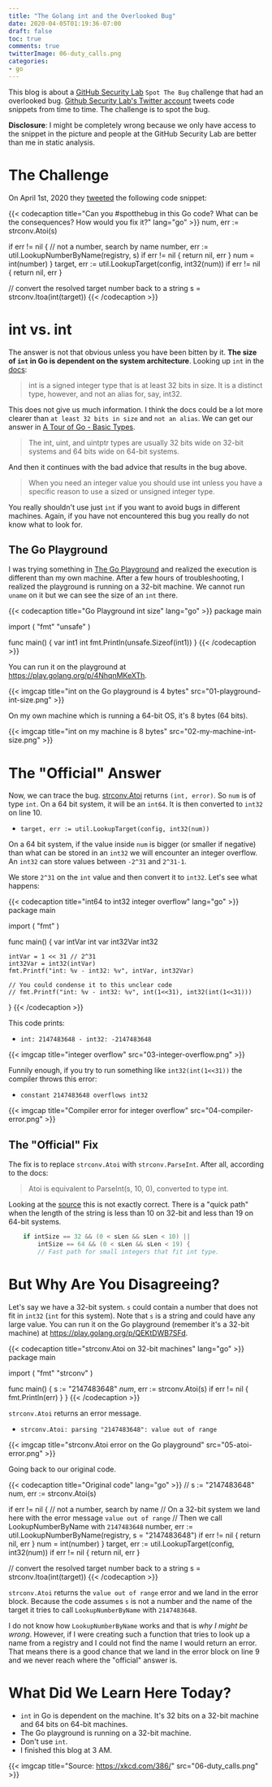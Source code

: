 ```yaml
---
title: "The Golang int and the Overlooked Bug"
date: 2020-04-05T01:19:36-07:00
draft: false
toc: true
comments: true
twitterImage: 06-duty_calls.png
categories:
- go
---
```


This blog is about a [GitHub Security Lab][ghseclab-web] `Spot The Bug`
challenge that had an overlooked bug. [Github Security Lab's Twitter account][ghseclab-twitter]
tweets code snippets from time to time. The challenge is to spot the bug.

**Disclosure**: I might be completely wrong because we only have access to the
snippet in the picture and people at the GitHub Security Lab are better than me
in static analysis.

[ghseclab-web]: https://securitylab.github.com/
[ghseclab-twitter]: https://twitter.com/GHSecurityLab

<!--more-->

# The Challenge
On April 1st, 2020 they [tweeted][bug-tweet] the following code snippet:

{{< codecaption title="Can you #spotthebug in this Go code? What can be the consequences? How would you fix it?" lang="go" >}}
num, err := strconv.Atoi(s)

if err != nil { // not a number, search by name
    number, err := util.LookupNumberByName(registry, s)
    if err != nil {
        return nil, err
    }
    num = int(number)
}
target, err := util.LookupTarget(config, int32(num))
if err != nil {
    return nil, err
}

// convert the resolved target number back to a string
s = strconv.Itoa(int(target))
{{< /codecaption >}}

# int vs. int
The answer is not that obvious unless you have been bitten by it.
**The size of `int` in Go is dependent on the system architecture**. Looking up
`int` in the [docs][int-doc]:

> int is a signed integer type that is at least 32 bits in size. It is a
> distinct type, however, and not an alias for, say, int32.

This does not give us much information. I think the docs could be a lot more
clearer than `at least 32 bits in size` and `not an alias`. We can get our
answer in [A Tour of Go - Basic Types][tour-of-go-11].

> The int, uint, and uintptr types are usually 32 bits wide on 32-bit systems
> and 64 bits wide on 64-bit systems.

And then it continues with the bad advice that results in the bug above.

> When you need an integer value you should use int unless you have a specific
> reason to use a sized or unsigned integer type.

You really shouldn't use just `int` if you want to avoid bugs in different
machines. Again, if you have not encountered this bug you really do not know
what to look for.

## The Go Playground
I was trying something in [The Go Playground][go-playground] and realized the
execution is different than my own machine. After a few hours of
troubleshooting, I realized the playground is running on a 32-bit machine. We
cannot run `uname` on it but we can see the size of an `int` there.

{{< codecaption title="Go Playground int size" lang="go" >}}
package main

import (
	"fmt"
	"unsafe"
)

func main() {
	var int1 int
	fmt.Println(unsafe.Sizeof(int1))
}
{{< /codecaption >}}

You can run it on the playground at https://play.golang.org/p/4NhqnMKeXTh.

{{< imgcap title="int on the Go playground is 4 bytes" src="01-playground-int-size.png" >}}

On my own machine which is running a 64-bit OS, it's 8 bytes (64 bits).

{{< imgcap title="int on my machine is 8 bytes" src="02-my-machine-int-size.png" >}}

# The "Official" Answer
Now, we can trace the bug. [strconv.Atoi][strconv.atoi] returns `(int, error)`.
So `num` is of type `int`. On a 64 bit system, it will be an `int64`. It is then
converted to `int32` on line 10.

* `target, err := util.LookupTarget(config, int32(num))`

On a 64 bit system, if the value inside `num` is bigger (or smaller if negative)
than what can be stored in an `int32` we will encounter an integer overflow. An
`int32` can store values between `-2^31` and `2^31-1`.

We store `2^31` on the `int` value and then convert it to `int32`. Let's see
what happens:

{{< codecaption title="int64 to int32 integer overflow" lang="go" >}}
package main

import (
	"fmt"
)

func main() {
	var intVar int
	var int32Var int32

	intVar = 1 << 31 // 2^31
	int32Var = int32(intVar)
	fmt.Printf("int: %v - int32: %v", intVar, int32Var)

    // You could condense it to this unclear code
	// fmt.Printf("int: %v - int32: %v", int(1<<31), int32(int(1<<31)))
}
{{< /codecaption >}}

This code prints:

* `int: 2147483648 - int32: -2147483648`

{{< imgcap title="integer overflow" src="03-integer-overflow.png" >}}

Funnily enough, if you try to run something like `int32(int(1<<31))` the compiler
throws this error:

* `constant 2147483648 overflows int32`

{{< imgcap title="Compiler error for integer overflow" src="04-compiler-error.png" >}}

## The "Official" Fix
The fix is to replace `strconv.Atoi` with `strconv.ParseInt`. After all,
according to the docs:

> Atoi is equivalent to ParseInt(s, 10, 0), converted to type int.

Looking at the [source][atoi-source] this is not exactly correct. There is a
"quick path" when the length of the string is less than 10 on 32-bit and less
than 19 on 64-bit systems.

```go
	if intSize == 32 && (0 < sLen && sLen < 10) ||
		intSize == 64 && (0 < sLen && sLen < 19) {
        // Fast path for small integers that fit int type.
```

# But Why Are You Disagreeing?
Let's say we have a 32-bit system. `s` could contain a number that does not fit
in `int32` (`int` for this system). Note that `s` is a string and could have any
large value. You can run it on the Go playground (remember it's a 32-bit
machine) at https://play.golang.org/p/QEKtDWB7SFd.

{{< codecaption title="strconv.Atoi on 32-bit machines" lang="go" >}}
package main

import (
	"fmt"
	"strconv"
)

func main() {
	s := "2147483648"
	_num_, err := strconv.Atoi(s)
	if err != nil {
		fmt.Println(err)
	}
}
{{< /codecaption >}}

`strconv.Atoi` returns an error message.

* `strconv.Atoi: parsing "2147483648": value out of range`

{{< imgcap title="strconv.Atoi error on the Go playground" src="05-atoi-error.png" >}}

Going back to our original code.

{{< codecaption title="Original code" lang="go" >}}
// s := "2147483648"
num, err := strconv.Atoi(s)

if err != nil { // not a number, search by name
    // On a 32-bit system we land here with the error message `value out of range`
    // Then we call LookupNumberByName with `2147483648`
    number, err := util.LookupNumberByName(registry, s = "2147483648")
    if err != nil {
        return nil, err
    }
    num = int(number)
}
target, err := util.LookupTarget(config, int32(num))
if err != nil {
    return nil, err
}

// convert the resolved target number back to a string
s = strconv.Itoa(int(target))
{{< /codecaption >}}

`strconv.Atoi` returns the `value out of range` error and we land in the error
block. Because the code assumes `s` is not a number and the name of the target
it tries to call `LookupNumberByName` with `2147483648`.

I do not know how `LookupNumberByName` works and that is *why I might be wrong*.
However, if I were creating such a function that tries to look up a name from a
registry and I could not find the name I would return an error. That means there
is a good chance that we land in the error block on line 9 and we never reach
where the "official" answer is.

# What Did We Learn Here Today?

* `int` in Go is dependent on the machine. It's 32 bits on a 32-bit machine and
  64 bits on 64-bit machines.
* The Go playground is running on a 32-bit machine.
* Don't use `int`.
* I finished this blog at 3 AM.

{{< imgcap title="Source: https://xkcd.com/386/" src="06-duty_calls.png" >}}

<!-- Links -->
[bug-tweet]: https://twitter.com/GHSecurityLab/status/1245501198628614144
[int-doc]: https://golang.org/pkg/builtin/#int
[tour-of-go-11]: https://tour.golang.org/basics/11
[go-playground]: https://play.golang.org/
[strconv.atoi]: https://golang.org/pkg/strconv/#Atoi
[atoi-source]: https://golang.org/src/strconv/atoi.go?s=5654:5686#L214
